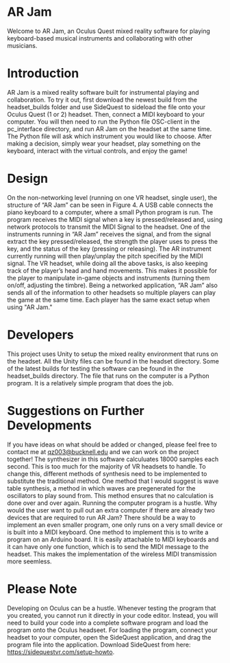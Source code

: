 # AR Jam

Welcome to AR Jam, an Oculus Quest mixed reality software for playing keyboard-based musical instruments and collaborating with other musicians. 

# Introduction
AR Jam is a mixed reality software built for instrumental playing and collaboration. 
To try it out, first download the newest build from the headset_builds folder and use SideQuest to sideload the file onto your Oculus Quest (1 or 2) headset. Then, connect a MIDI keyboard to your computer. 
You will then need to run the Python file OSC-client in the pc_interface directory, and run AR Jam on the headset at the same time. The Python file will ask which instrument you would like to choose. After making a decision, simply wear your headset, play something on the keyboard, interact with the virtual controls, and enjoy the game!

# Design
On the non-networking level (running on one VR headset, single user), the structure of “AR Jam” can be seen in Figure 4. A USB cable connects the piano keyboard to a computer, where a small Python program is run. The program receives the MIDI signal when a key is pressed/released and, using network protocols to transmit the MIDI Signal to the headset. One of the instruments running in “AR Jam” receives the signal, and from the signal extract the key pressed/released, the strength the player uses to press the key, and the status of the key (pressing or releasing). The AR instrument currently running will then play/unplay the pitch specified by the MIDI signal. The VR headset, while doing all the above tasks, is also keeping track of the player’s head and hand movements. This makes it possible for the player to manipulate in-game objects and instruments (turning them on/off, adjusting the timbre). Being a networked application, “AR Jam” also sends all of the information to other headsets so multiple players can play the game at the same time. Each player has the same exact setup when using "AR Jam."

# Developers
This project uses Unity to setup the mixed reality environment that runs on the headset. All the Unity files can be found in the headset directory. Some of the latest builds for testing the software can be found in the headset_builds directory. The file that runs on the computer is a Python program. It is a relatively simple program that does the job.

# Suggestions on Further Developments
If you have ideas on what should be added or changed, please feel free to contact me at qz003@bucknell.edu and we can work on the project together!
The synthesizer in this software calculuates 18000 samples each second. This is too much for the majority of VR headsets to handle. To change this, different methods of synthesis need to be implemented to substitute the traditional method. One method that I would suggest is wave table synthesis, a method in which waves are pregenerated for the oscillators to play sound from. This method ensures that no calculation is done over and over again.
Running the computer program is a hustle. Why would the user want to pull out an extra computer if there are already two devices that are required to run AR Jam? There should be a way to implement an even smaller program, one only runs on a very small device or is built into a MIDI keyboard. One method to implement this is to write a program on an Arduino board. It is easily attachable to MIDI keyboards and it can have only one function, which is to send the MIDI message to the headset. This makes the implementation of the wireless MIDI transmission more seemless.

# Please Note
Developing on Oculus can be a hustle. Whenever testing the program that you created, you cannot run it directly in your code editor. Instead, you will need to build your code into a complete software program and load the program onto the Oculus headseet. For loading the program, connect your headset to your computer, open the SideQuest application, and drag the program file into the application. Download SideQuest from here: https://sidequestvr.com/setup-howto.
